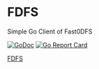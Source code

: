 # FDFS

Simple Go Client of Fast0DFS

[![GoDoc](https://godoc.org/github.com/beiping96/fdfs?status.svg)](https://godoc.org/github.com/beiping96/fdfs)
[![Go Report Card](https://goreportcard.com/badge/github.com/beiping96/fdfs)](https://goreportcard.com/report/github.com/beiping96/fdfs)

[FDFS](https://github.com/happyfish100/fastdfs)
